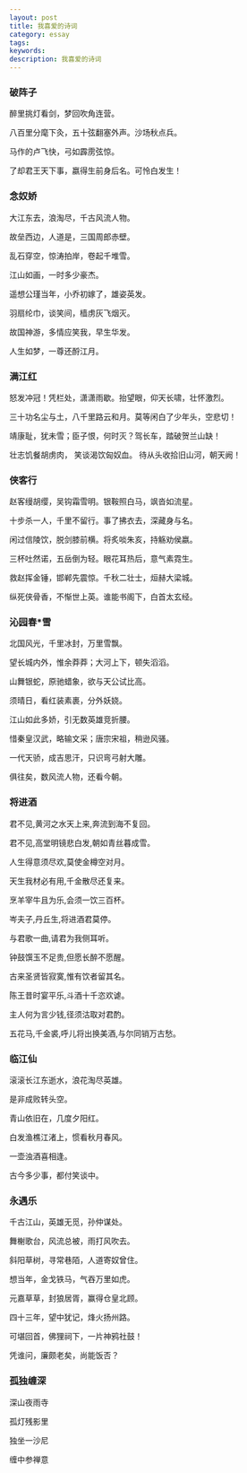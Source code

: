 ```yaml
---
layout: post
title: 我喜爱的诗词
category: essay
tags: 
keywords: 
description: 我喜爱的诗词
---
```


### 破阵子

醉里挑灯看剑，梦回吹角连营。



八百里分麾下灸，五十弦翻塞外声。沙场秋点兵。

       
马作的卢飞快，弓如霹雳弦惊。 
 


了却君王天下事，嬴得生前身后名。可怜白发生！

### 念奴娇

大江东去，浪淘尽，千古风流人物。

故垒西边，人道是，三国周郎赤壁。

乱石穿空，惊涛拍岸，卷起千堆雪。

江山如画，一时多少豪杰。 

遥想公瑾当年，小乔初嫁了，雄姿英发。

羽扇纶巾，谈笑间，樯虏灰飞烟灭。

故国神游，多情应笑我，早生华发。

人生如梦，一尊还酹江月。

### 满江红

怒发冲冠！凭栏处，潇潇雨歇。抬望眼，仰天长啸，壮怀激烈。

三十功名尘与土，八千里路云和月。莫等闲白了少年头，空悲切！

靖康耻，犹未雪；臣子恨，何时灭？驾长车，踏破贺兰山缺！

壮志饥餐胡虏肉， 笑谈渴饮匈奴血。 待从头收拾旧山河，朝天阙！

### 侠客行

赵客缦胡缨，吴钩霜雪明。银鞍照白马，飒沓如流星。

十步杀一人，千里不留行。事了拂衣去，深藏身与名。

闲过信陵饮，脱剑膝前横。将炙啖朱亥，持觞劝侯嬴。

三杯吐然诺，五岳倒为轻。眼花耳热后，意气素霓生。

救赵挥金锤，邯郸先震惊。千秋二壮士，烜赫大梁城。

纵死侠骨香，不惭世上英。谁能书阁下，白首太玄经。

### 沁园春*雪

北国风光，千里冰封，万里雪飘。

望长城内外，惟余莽莽；大河上下，顿失滔滔。

山舞银蛇，原驰蜡象，欲与天公试比高。

须晴日，看红装素裹，分外妖娆。

江山如此多娇，引无数英雄竞折腰。

惜秦皇汉武，略输文采；唐宗宋祖，稍逊风骚。

一代天骄，成吉思汗，只识弯弓射大雕。

俱往矣，数风流人物，还看今朝。

### 将进酒

君不见,黄河之水天上来,奔流到海不复回。

君不见,高堂明镜悲白发,朝如青丝暮成雪。

人生得意须尽欢,莫使金樽空对月。

天生我材必有用,千金散尽还复来。

烹羊宰牛且为乐,会须一饮三百杯。

岑夫子,丹丘生,将进酒君莫停。

与君歌一曲,请君为我侧耳听。

钟鼓馔玉不足贵,但愿长醉不愿醒。

古来圣贤皆寂寞,惟有饮者留其名。

陈王昔时宴平乐,斗酒十千恣欢谑。

主人何为言少钱,径须沽取对君酌。

五花马,千金裘,呼儿将出换美酒,与尔同销万古愁。

### 临江仙

滚滚长江东逝水，浪花淘尽英雄。

是非成败转头空。

青山依旧在，几度夕阳红。

白发渔樵江渚上，惯看秋月春风。

一壶浊酒喜相逢。

古今多少事，都付笑谈中。

### 永遇乐

千古江山，英雄无觅，孙仲谋处。

舞榭歌台，风流总被，雨打风吹去。

斜阳草树，寻常巷陌，人道寄奴曾住。

想当年，金戈铁马，气吞万里如虎。

元嘉草草，封狼居胥，赢得仓皇北顾。

四十三年，望中犹记，烽火扬州路。

可堪回首，佛狸祠下，一片神鸦社鼓！

凭谁问，廉颇老矣，尚能饭否？

### 孤独缠深

深山夜雨寺

孤灯残影里

独坐一沙尼

缠中参禅意


